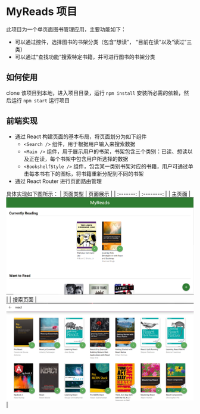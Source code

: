# MyReads 项目

此项目为一个单页面图书管理应用，主要功能如下：
- 可以通过控件，选择图书的书架分类（包含“想读”， “目前在读”以及“读过”三类）
- 可以通过“查找功能”搜索特定书籍，并可进行图书的书架分类

## 如何使用

clone 该项目到本地，进入项目目录，运行 `npm install` 安装所必需的依赖，然后运行 `npm start` 运行项目

## 前端实现

- 通过 React 构建页面的基本布局，将页面划分为如下组件
  - `<Search />` 组件，用于根据用户输入来搜索数据
  - `<Main />` 组件，用于展示用户的书架，书架包含三个类别：已读、想读以及正在读，每个书架中包含用户所选择的数据
  - `<BookshelfStyle />` 组件，包含某一类别书架对应的书籍，用户可通过单击每本书右下的图标，将书籍重新分配到不同的书架
- 通过 React Router 进行页面路由管理

具体实现如下图所示：
| 页面类型 | 页面展示 |
| :-------: | :--------: |
|  主页面  |![我的书架](https://raw.githubusercontent.com/Moonliujk/imageBaseForArticle/master/myBookShelf/main_page.png)|
|  搜索页面  |![搜索界面](https://github.com/Moonliujk/imageBaseForArticle/raw/master/myBookShelf/search_page.png)|
